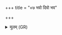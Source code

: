 +++
title = "०७ भवो दिवो भव"

+++
<details><summary>मूलम् (GR)</summary>

भवो दिवो भव ईशे पृथिव्या  
भव आ पप्र उर्व् अन्तरिक्षम् ।  
तस्य न प्रापद् दुच्छुना का चनेह ॥ +++(Bhatt. prāpata)+++
</details>